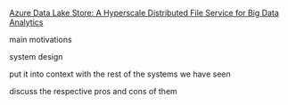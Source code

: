 [Azure Data Lake Store: A Hyperscale Distributed File Service for Big Data Analytics](https://dl.acm.org/doi/10.1145/3035918.3056100)

main motivations

system design

put it into context with the rest of the systems we have seen

discuss the respective pros and cons of them
